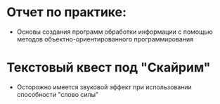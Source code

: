 # Отчет по практике:
* Основы создания программ обработки информации с помощью методов объектно-ориентированного программирования
# Текстовый квест под "Скайрим"
* Осторожно имеется звуковой эффект при использовании способности "слово силы"
